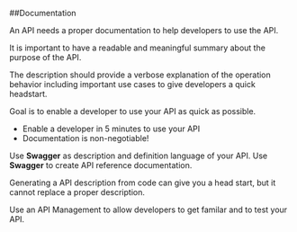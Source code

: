 ##Documentation

An API needs a proper documentation to help developers to use the API.

It is important to have a readable and meaningful summary about the purpose of the API.

The description should provide a verbose explanation of the operation behavior including  important use cases to give developers a quick headstart.

Goal is to enable a developer to use your API as quick as possible.

- Enable a developer in 5 minutes to use your API
- Documentation is non-negotiable!

Use **Swagger** as description and definition language of your API.
Use **Swagger** to create API reference documentation.

Generating a API description from code can give you a head start, but it cannot replace a proper description.

Use an API Management  to allow developers to get familar and to test your API.
